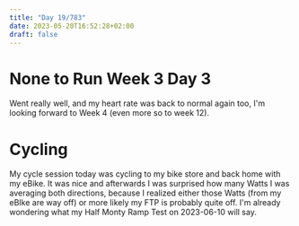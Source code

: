 ```yaml
---
title: "Day 19/783"
date: 2023-05-20T16:52:28+02:00
draft: false
---
```


# None to Run Week 3 Day 3

Went really well, and my heart rate was back to normal again too, I'm looking forward to Week 4 (even more so to week 12).

# Cycling

My cycle session today was cycling to my bike store and back home with my eBike. It was nice and afterwards I was surprised how many Watts I was averaging both directions, because I realized either those Watts (from my eBIke are way off) or more likely my FTP is probably quite off. I'm already wondering what my Half Monty Ramp Test on 2023-06-10 will say.